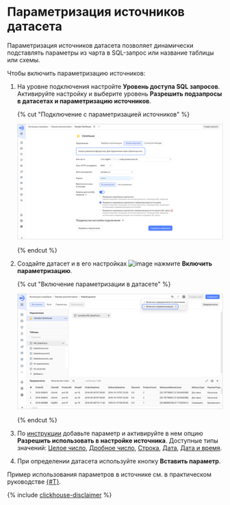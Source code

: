 # Параметризация источников датасета

Параметризация источников датасета позволяет динамически подставлять параметры из чарта в SQL-запрос или название таблицы или схемы.

Чтобы включить параметризацию источников:

1. На уровне подключения настройте **Уровень доступа SQL запросов**. Активируйте настройку и выберите уровень **Разрешить подзапросы в датасетах и параметризацию источников**.

   {% cut "Подключение с параметризацией источников" %}

   ![create-connection](../../_assets/datalens/operations/connection/create-sample-connection-parametrization.png)

   {% endcut %}

1. Создайте датасет и в его настройках ![image](../../_assets/console-icons/gear.svg) нажмите **Включить параметризацию**.

   {% cut "Включение параметризации в датасете" %}

   ![image](../../_assets/datalens/dataset-parametrization/dataset-parametrization-on.png)

   {% endcut %}

1. По [инструкции](./create-dataset.md#add-parameters) добавьте параметр и активируйте в нем опцию **Разрешить использовать в настройке источника**. Доступные типы значений: [Целое число](./data-types.md#integer), [Дробное число](./data-types.md#float), [Строка](./data-types.md#string), [Дата](./data-types.md#date), [Дата и время](./data-types.md#datetime).
1. При определении датасета используйте кнопку **Вставить параметр**.



Пример использования параметров в источнике см. в практическом руководстве [{#T}](../tutorials/data-from-ch-dataset-parametrization.md).

   
{% include [clickhouse-disclaimer](../../_includes/clickhouse-disclaimer.md) %}